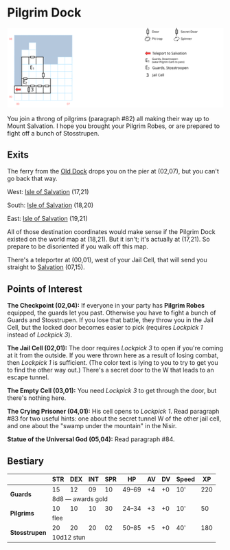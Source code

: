 # Pilgrim Dock

[![map](pilgrim-dock.svg)](pilgrim-dock.svg)

You join a throng of pilgrims (paragraph #82) all making their way up to Mount Salvation. I hope you brought your Pilgrim Robes, or are prepared to fight off a bunch of Stosstrupen.

## Exits

The ferry from the [Old Dock](old-dock.md) drops you on the pier at (02,07), but you can't go back that way.

West: [Isle of Salvation](dilmun.md) (17,21)

South: [Isle of Salvation](dilmun.md) (18,20)

East: [Isle of Salvation](dilmun.md) (19,21)

All of those destination coordinates would make sense if the Pilgrim Dock existed on the world map at (18,21). But it isn't; it's actually at (17,21). So prepare to be disoriented if you walk off this map.

There's a teleporter at (00,01), west of your Jail Cell, that will send you straight to [Salvation](salvation.md) (07,15).

## Points of Interest

**The Checkpoint (02,04):** If everyone in your party has **Pilgrim Robes** equipped, the guards let you past. Otherwise you have to fight a bunch of Guards and Stosstrupen. If you lose that battle, they throw you in the Jail Cell, but the locked door becomes easier to pick (requires *Lockpick 1* instead of *Lockpick 3*).

**The Jail Cell (02,01):** The door requires *Lockpick 3* to open if you're coming at it from the outside. If you were thrown here as a result of losing combat, then *Lockpick 1* is sufficient. (The color text is lying to you to try to get you to find the other way out.) There's a secret door to the W that leads to an escape tunnel.

**The Empty Cell (03,01):** You need *Lockpick 3* to get through the door, but there's nothing here.

**The Crying Prisoner (04,01):** His cell opens to *Lockpick 1*. Read paragraph #83 for two useful hints: one about the secret tunnel W of the other jail cell, and one about the "swamp under the mountain" in the Nisir.

**Statue of the Universal God (05,04):** Read paragraph #84.

## Bestiary

<table>
  <thead>
    <tr>
      <th></th>
      <th>STR</th>
      <th>DEX</th>
      <th>INT</th>
      <th>SPR</th>
      <th>HP</th>
      <th>AV</th>
      <th>DV</th>
      <th>Speed</th>
      <th>XP</th>
    </tr>
  </thead>
  <tbody>
    <tr>
      <td rowspan=2><b>Guards</b></td>
      <td class="c">15</td>
      <td class="c">12</td>
      <td class="c">09</td>
      <td class="c">10</td>
      <td class="c">49&ndash;69</td>
      <td class="c">+4</td>
      <td class="c">+0</td>
      <td class="c">10'</td>
      <td class="c">220</td>
    </tr><tr>
      <td colspan=9>8d8 — awards gold</td>
    </tr><tr>
      <td rowspan=2><b>Pilgrims</b></td>
      <td class="c">10</td>
      <td class="c">10</td>
      <td class="c">10</td>
      <td class="c">30</td>
      <td class="c">24&ndash;34</td>
      <td class="c">+3</td>
      <td class="c">+0</td>
      <td class="c">10'</td>
      <td class="c">50</td>
    </tr><tr>
      <td colspan=9>flee</td>
    </tr><tr>
      <td rowspan=2><b>Stosstrupen</b></td>
      <td class="c">20</td>
      <td class="c">20</td>
      <td class="c">20</td>
      <td class="c">02</td>
      <td class="c">50&ndash;85</td>
      <td class="c">+5</td>
      <td class="c">+0</td>
      <td class="c">40'</td>
      <td class="c">180</td>
    </tr><tr>
      <td colspan=9>10d12 stun</td>
    </tr>
  </tbody>
</table>

